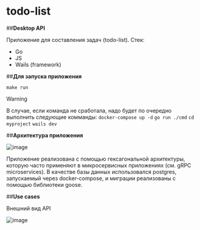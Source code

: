 # todo-list

##__Desktop API__

Приложение для составления задач (todo-list). 
Стек: 
- Go
- JS
- Wails (framework)

##__Для запуска приложения__ 

`make run` 

> [!WARNING]
> В случае, если команда не сработала, надо будет по очередно выполнить следующие комманды:
> `docker-compose up -d`
> `go run ./cmd`
> `cd myproject`
> `wails dev`

##__Архитектура приложения__

![image](https://github.com/user-attachments/assets/3e170281-02bc-4223-a029-0f3fb9d83cc4)

Приложение реализована с помощью гексагональной архитектуры, которую часто применяют в микросервисных приложениях (см. gRPC microservices). 
В качестве базы данных использовался postgres, запускаемый через docker-compose, и миграции реализованы с помощью библиотеки goose.


##__Use cases__

Внешний вид API

![image](https://github.com/user-attachments/assets/7183954a-bdf8-4d14-9124-5eb61ddf10b6)


